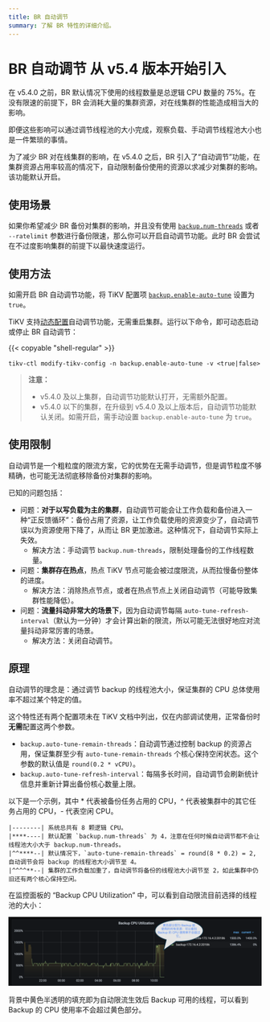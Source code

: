 ```yaml
---
title: BR 自动调节
summary: 了解 BR 特性的详细介绍。
---
```


# BR 自动调节 <span class="version-mark">从 v5.4 版本开始引入</span>

在 v5.4.0 之前，BR 默认情况下使用的线程数量是总逻辑 CPU 数量的 75%。在没有限速的前提下，BR 会消耗大量的集群资源，对在线集群的性能造成相当大的影响。

即便这些影响可以通过调节线程池的大小完成，观察负载、手动调节线程池大小也是一件繁琐的事情。

为了减少 BR 对在线集群的影响，在 v5.4.0 之后，BR 引入了“自动调节”功能，在集群资源占用率较高的情况下，自动限制备份使用的资源以求减少对集群的影响。该功能默认开启。

## 使用场景

如果你希望减少 BR 备份对集群的影响，并且没有使用 [`backup.num-threads`](/tikv-configuration-file.md#num-threads-1) 或者 `--ratelimit` 参数进行备份限速，那么你可以开启自动调节功能。此时 BR 会尝试在不过度影响集群的前提下以最快速度运行。

## 使用方法

如需开启 BR 自动调节功能，将 TiKV 配置项 [`backup.enable-auto-tune`](/tikv-configuration-file.md#enable-auto-tune-从-v54-版本开始引入) 设置为 `true`。

TiKV 支持[动态配置](/tikv-control.md#动态修改-tikv-的配置)自动调节功能，无需重启集群。运行以下命令，即可动态启动或停止 BR 自动调节：

{{< copyable "shell-regular" >}}

```shell
tikv-ctl modify-tikv-config -n backup.enable-auto-tune -v <true|false>
```

> **注意：**
>
> - v5.4.0 及以上集群，自动调节功能默认打开，无需额外配置。
> - v5.4.0 以下的集群，在升级到 v5.4.0 及以上版本后，自动调节功能默认关闭。如需开启，需手动设置 `backup.enable-auto-tune` 为 `true`。

## 使用限制

自动调节是一个粗粒度的限流方案，它的优势在无需手动调节，但是调节粒度不够精确，也可能无法彻底移除备份对集群的影响。

已知的问题包括：

- 问题：**对于以写负载为主的集群**，自动调节可能会让工作负载和备份进入一种“正反馈循环”：备份占用了资源，让工作负载使用的资源变少了，自动调节误以为资源使用下降了，从而让 BR 更加激进。这种情况下，自动调节实际上失效。
    - 解决方法：手动调节 `backup.num-threads`，限制处理备份的工作线程数量。
- 问题：**集群存在热点**，热点 TiKV 节点可能会被过度限流，从而拉慢备份整体的进度。
    - 解决方法：消除热点节点，或者在热点节点上关闭自动调节（可能导致集群性能降低）。
- 问题：**流量抖动非常大的场景下**，因为自动调节每隔 `auto-tune-refresh-interval`（默认为一分钟）才会计算出新的限流，所以可能无法很好地应对流量抖动非常厉害的场景。
    - 解决方法：关闭自动调节。

## 原理

自动调节的理念是：通过调节 backup 的线程池大小，保证集群的 CPU 总体使用率不超过某个特定的值。

这个特性还有两个配置项未在 TiKV 文档中列出，仅在内部调试使用，正常备份时**无需**配置这两个参数。

- `backup.auto-tune-remain-threads`：自动调节通过控制 backup 的资源占用，保证集群至少有 `auto-tune-remain-threads` 个核心保持空闲状态。这个参数的默认值是 `round(0.2 * vCPU)`。
- `backup.auto-tune-refresh-interval`：每隔多长时间，自动调节会刷新统计信息并重新计算出备份核心数量上限。

以下是一个示例，其中 * 代表被备份任务占用的 CPU，^ 代表被集群中的其它任务占用的 CPU，- 代表空闲 CPU。

```
|--------| 系统总共有 8 颗逻辑 CPU。
|****----| 默认配置 `backup.num-threads` 为 4，注意在任何时候自动调节都不会让线程池大小大于 backup.num-threads。
|^^****--| 默认情况下，`auto-tune-remain-threads` = round(8 * 0.2) = 2, 自动调节会将 backup 的线程池大小调节至 4。
|^^^^**--| 集群的工作负载加重了，自动调节将备份的线程池大小调节至 2，如此集群中仍旧还有两个核心保持空闲。
```

在监控面板的 “Backup CPU Utilization” 中，可以看到自动限流目前选择的线程池的大小：

![Grafana dashboard example of backup auto-tune metrics](/media/br/backup-auto-throttle.png)

背景中黄色半透明的填充即为自动限流生效后 Backup 可用的线程，可以看到 Backup 的 CPU 使用率不会超过黄色部分。
